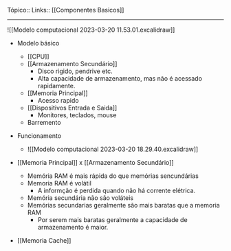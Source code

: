 Tópico::
Links:: [[Componentes Basicos]]

---
![[Modelo computacional 2023-03-20 11.53.01.excalidraw]]

- Modelo básico 
	- [[CPU]]
	- [[Armazenamento Secundário]]
		- Disco rigido, pendrive etc.
		- Alta capacidade de armazenamento, mas não é acessado rapidamente.
	- [[Memoria Principal]] 
		- Acesso rapido
	- [[Dispositivos Entrada e Saida]]
		- Monitores, teclados, mouse
	- Barremento
- Funcionamento 
	- ![[Modelo computacional 2023-03-20 18.29.40.excalidraw]]
- [[Memoria Principal]] x [[Armazenamento Secundário]]

	- Memória RAM  é mais rápida do que memórias sencundárias
	- Memoria RAM é volátil
		- A informção é perdida quando não há corrente elétrica.
	- Memória secundária não são voláteis
	- Memórias secundarias geralmente são mais baratas que a memoria RAM
		- Por serem mais baratas geralmente a capacidade de armazenamento é maior.
- [[Memoria Cache]]